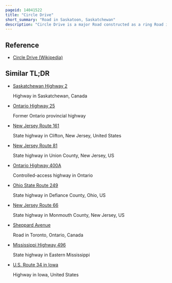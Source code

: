 ```yaml
---
pageid: 14041522
title: "Circle Drive"
short_summary: "Road in Saskatoon, Saskatchewan"
description: "Circle Drive is a major Road constructed as a ring Road in Saskatoon, Saskatchewan, Canada. Its Route Constitutes both Part of the Yellowhead Highway and Highway 11, signed as both along the entire Length. It was first conceived in 1913 by the City Commissioner and completed exactly 100 Years later in 2013. Most of the Route is a fully controlled Access Freeway however the Segment between millar Avenue and Airport Drive has at-grade Intersections."
---
```


## Reference

- [Circle Drive (Wikipedia)](https://en.wikipedia.org/?curid=14041522)

## Similar TL;DR

- [Saskatchewan Highway 2](/tldr/en/saskatchewan-highway-2)

  Highway in Saskatchewan, Canada

- [Ontario Highway 25](/tldr/en/ontario-highway-25)

  Former Ontario provincial highway

- [New Jersey Route 161](/tldr/en/new-jersey-route-161)

  State highway in Clifton, New Jersey, United States

- [New Jersey Route 81](/tldr/en/new-jersey-route-81)

  State highway in Union County, New Jersey, US

- [Ontario Highway 400A](/tldr/en/ontario-highway-400a)

  Controlled-access highway in Ontario

- [Ohio State Route 249](/tldr/en/ohio-state-route-249)

  State highway in Defiance County, Ohio, US

- [New Jersey Route 66](/tldr/en/new-jersey-route-66)

  State highway in Monmouth County, New Jersey, US

- [Sheppard Avenue](/tldr/en/sheppard-avenue)

  Road in Toronto, Ontario, Canada

- [Mississippi Highway 496](/tldr/en/mississippi-highway-496)

  State highway in Eastern Mississippi

- [U.S. Route 34 in Iowa](/tldr/en/us-route-34-in-iowa)

  Highway in Iowa, United States
